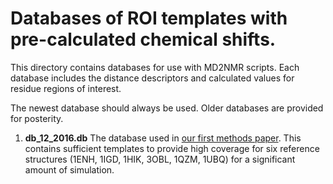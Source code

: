 # Databases of ROI templates with pre-calculated chemical shifts.

This directory contains databases for use with MD2NMR scripts.  Each database includes the distance descriptors and calculated values for residue regions of interest.

The newest database should always be used.  Older databases are provided for posterity. 

1. **db_12_2016.db**  The database used in [our first methods paper](http://www.sciencedirect.com/science/article/pii/S2210271X16304790).  This contains sufficient templates to provide high coverage for six reference structures (1ENH, 1IGD, 1HIK, 3OBL, 1QZM, 1UBQ) for a significant amount of simulation.

